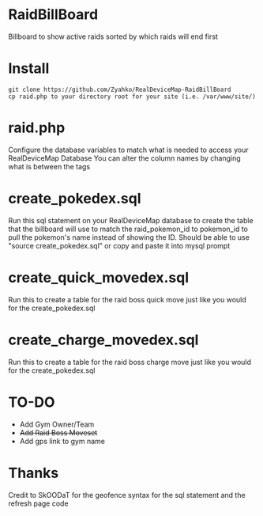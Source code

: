 # RaidBillBoard
Billboard to show active raids sorted by which raids will end first

# Install
```
git clone https://github.com/Zyahko/RealDeviceMap-RaidBillBoard
cp raid.php to your directory root for your site (i.e. /var/www/site/)
```
# raid.php
Configure the database variables to match what is needed to access your RealDeviceMap Database
You can alter the column names by changing what is between the <th></th> tags

# create_pokedex.sql
Run this sql statement on your RealDeviceMap database to create the table that the billboard will use to match the raid_pokemon_id to pokemon_id to pull the pokemon's name instead of showing the ID. Should be able to use "source create_pokedex.sql" or copy and paste it into mysql prompt

# create_quick_movedex.sql
Run this to create a table for the raid boss quick move just like you would for the create_pokedex.sql

# create_charge_movedex.sql
Run this to create a table for the raid boss charge move just like you would for the create_pokedex.sql

# TO-DO
- Add Gym Owner/Team
- ~~Add Raid Boss Moveset~~
- Add gps link to gym name 

# Thanks
Credit to SkOODaT for the geofence syntax for the sql statement and the refresh page code
